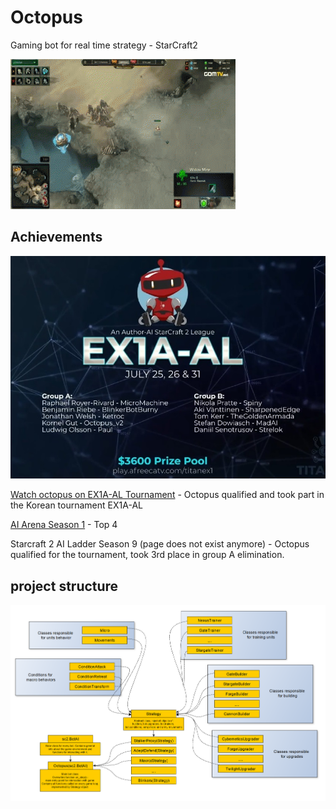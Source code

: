 # Octopus
Gaming bot for real time strategy - StarCraft2

![img1](.idea/zAwSN1u.gif)

## Achievements
![img2](.idea/sc2tournamentKr.jpg)

[Watch octopus on EX1A-AL Tournament](https://vod.afreecatv.com/ST/59563399?change_second=16543) - Octopus qualified and took part in the Korean tournament EX1A-AL 

 [AI Arena Season 1](https://aiarena.net/competitions/stats/40/octopus_v2-ai-arena-season-1) - Top 4

Starcraft 2 AI Ladder Season 9 (page does not exist anymore) - Octopus qualified for the tournament, took 3rd place in group A elimination.

## project structure
![img1](.idea/sc2_bot_v2_project_graph_2.jpg)


 
